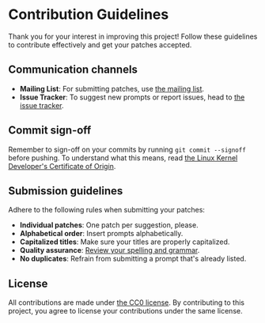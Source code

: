# Contribution Guidelines

Thank you for your interest in improving this project! Follow these
guidelines to contribute effectively and get your patches accepted.

## Communication channels

- **Mailing List**: For submitting patches, use [the mailing
  list](https://lists.sr.ht/~jamesponddotco/public-inbox).
- **Issue Tracker**: To suggest new prompts or report issues, head to
  [the issue
  tracker](https://todo.sr.ht/~jamesponddotco/public-tracker).

## Commit sign-off

Remember to sign-off on your commits by running `git commit --signoff`
before pushing. To understand what this means, read [the Linux Kernel
Developer's Certificate of
Origin](https://www.kernel.org/doc/html/latest/process/submitting-patches.html#sign-your-work-the-developer-s-certificate-of-origin).

## Submission guidelines

Adhere to the following rules when submitting your patches:

- **Individual patches**: One patch per suggestion, please.
- **Alphabetical order**: Insert prompts alphabetically.
- **Capitalized titles**: Make sure your titles are properly capitalized.
- **Quality assurance**: [Review your spelling and grammar](https://languagetool.org/).
- **No duplicates**: Refrain from submitting a prompt that's already listed.

## License

All contributions are made under [the CC0 license](LICENSE.md). By
contributing to this project, you agree to license your contributions
under the same license.
